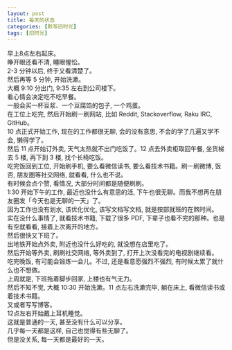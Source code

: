 ```yaml
---
layout: post
title: 每天的状态
categories: [默写旧时光]
tags: [旧时光]
---
```

早上8点左右起床。     
睁开眼还看不清, 睡眼惺忪。    
2-3 分钟以后, 终于又看清楚了。      
然后再等 5 分钟, 开始洗漱。     
大概 9:10 分出门, 9:35 左右到公司楼下。      
看心情会决定吃不吃早餐。   
一般会买一杯豆浆、一个豆腐馅的包子, 一个鸡蛋。   
在工位上吃完, 然后开始刷一刷网站, 比如 Reddit, Stackoverflow, Raku IRC, GitHub。   
10 点正式开始工作, 现在的工作都很无聊, 会的没有意思, 不会的学了几遍又学不会, 懒得学了。    
然后 11 点开始订外卖, 天气太热就不出门吃饭了。12 点去外卖柜取回午餐, 坐货梯去 5 楼, 再下到 3 楼, 找个长椅吃饭。    
吃完饭回到工位, 开始刷手机, 要么看微信读书, 要么看技术书籍。刷一刷微博, 饭否, 朋友圈等社交网络, 就看看, 什么也不说。    
有时候会点个赞, 看情况, 大部分时间都是随便刷刷。     
1:30 开始下午的工作, 最近也没什么有意思的活, 下午也很无聊。而我不想再在朋友圈发「今天也是无聊的一天」了。    
因为工作也没有划水, 该优化优化, 该写文档写文档, 就是按部就班的在熬时间。   
实在没什么事情了, 就看技术书籍, 下载了很多 PDF, 下辈子也看不完的那种。也是有空就看看, 接着上次离开的地方。   
然后很快又下班了。   
出地铁开始点外卖, 附近也没什么好吃的, 就没想在店里吃了。   
然后开始等外卖, 刷刷社交网络, 等外卖到了, 打开上次没看完的电视剧继续看。   
吃完晚饭, 有可能会锻炼一会儿。不过, 还是看意愿强烈不强烈, 有时候太累了就什么也不想做。  
上周就是, 下班拖着脚步回家, 上楼也有气无力。    
然后不知不觉, 大概 10:30 开始洗漱。11 点左右洗漱完毕, 躺在床上, 看微信读书或着技术书籍。  
又或者写写博客。   
12点左右开始戴上耳机睡觉。   
这就是普通的一天, 甚至没有什么可以分享。   
几乎每一天都是这样,  自己也觉得有些无聊了。   
但是没关系, 每一天都是最好的一天。    
